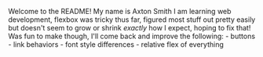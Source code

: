 Welcome to the README!
My name is Axton Smith
I am learning web development,
flexbox was tricky thus far,
figured most stuff out pretty easily
but doesn't seem to grow or shrink *exactly*
how I expect, hoping to fix that!
Was fun to make though, I'll come back and improve
the following: 
    - buttons
    - link behaviors
    - font style differences
    - relative flex of everything